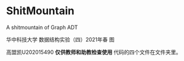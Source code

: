 # ShitMountain
A shitmountain of Graph ADT

华中科技大学 数据结构实验（四）2021年春 图

高盟凯U202015490 **仅供教师和助教检查使用**
代码的四个文件在文件夹里。
